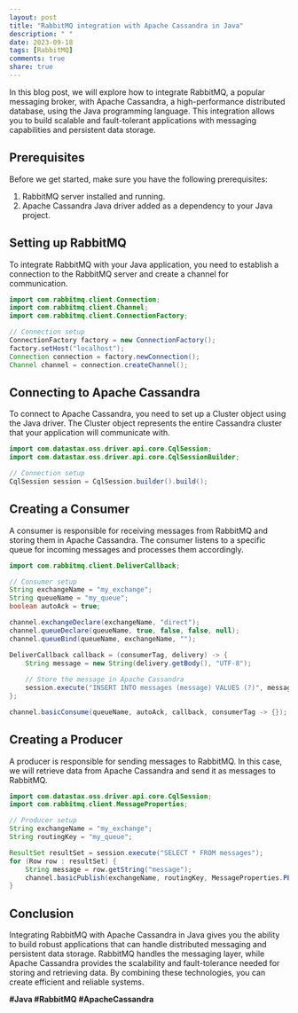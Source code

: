 ```yaml
---
layout: post
title: "RabbitMQ integration with Apache Cassandra in Java"
description: " "
date: 2023-09-18
tags: [RabbitMQ]
comments: true
share: true
---
```


In this blog post, we will explore how to integrate RabbitMQ, a popular messaging broker, with Apache Cassandra, a high-performance distributed database, using the Java programming language. This integration allows you to build scalable and fault-tolerant applications with messaging capabilities and persistent data storage.

## Prerequisites

Before we get started, make sure you have the following prerequisites:

1. RabbitMQ server installed and running.
2. Apache Cassandra Java driver added as a dependency to your Java project.

## Setting up RabbitMQ

To integrate RabbitMQ with your Java application, you need to establish a connection to the RabbitMQ server and create a channel for communication.

```java
import com.rabbitmq.client.Connection;
import com.rabbitmq.client.Channel;
import com.rabbitmq.client.ConnectionFactory;

// Connection setup
ConnectionFactory factory = new ConnectionFactory();
factory.setHost("localhost");
Connection connection = factory.newConnection();
Channel channel = connection.createChannel();
```

## Connecting to Apache Cassandra

To connect to Apache Cassandra, you need to set up a Cluster object using the Java driver. The Cluster object represents the entire Cassandra cluster that your application will communicate with.

```java
import com.datastax.oss.driver.api.core.CqlSession;
import com.datastax.oss.driver.api.core.CqlSessionBuilder;

// Connection setup
CqlSession session = CqlSession.builder().build();
```

## Creating a Consumer

A consumer is responsible for receiving messages from RabbitMQ and storing them in Apache Cassandra. The consumer listens to a specific queue for incoming messages and processes them accordingly.

```java
import com.rabbitmq.client.DeliverCallback;

// Consumer setup
String exchangeName = "my_exchange";
String queueName = "my_queue";
boolean autoAck = true;

channel.exchangeDeclare(exchangeName, "direct");
channel.queueDeclare(queueName, true, false, false, null);
channel.queueBind(queueName, exchangeName, "");

DeliverCallback callback = (consumerTag, delivery) -> {
    String message = new String(delivery.getBody(), "UTF-8");
    
    // Store the message in Apache Cassandra
    session.execute("INSERT INTO messages (message) VALUES (?)", message);
};

channel.basicConsume(queueName, autoAck, callback, consumerTag -> {});
```

## Creating a Producer

A producer is responsible for sending messages to RabbitMQ. In this case, we will retrieve data from Apache Cassandra and send it as messages to RabbitMQ.

```java
import com.datastax.oss.driver.api.core.CqlSession;
import com.rabbitmq.client.MessageProperties;

// Producer setup
String exchangeName = "my_exchange";
String routingKey = "my_queue";

ResultSet resultSet = session.execute("SELECT * FROM messages");
for (Row row : resultSet) {
    String message = row.getString("message");
    channel.basicPublish(exchangeName, routingKey, MessageProperties.PERSISTENT_TEXT_PLAIN, message.getBytes());
}
```

## Conclusion

Integrating RabbitMQ with Apache Cassandra in Java gives you the ability to build robust applications that can handle distributed messaging and persistent data storage. RabbitMQ handles the messaging layer, while Apache Cassandra provides the scalability and fault-tolerance needed for storing and retrieving data. By combining these technologies, you can create efficient and reliable systems.

**#Java #RabbitMQ #ApacheCassandra**